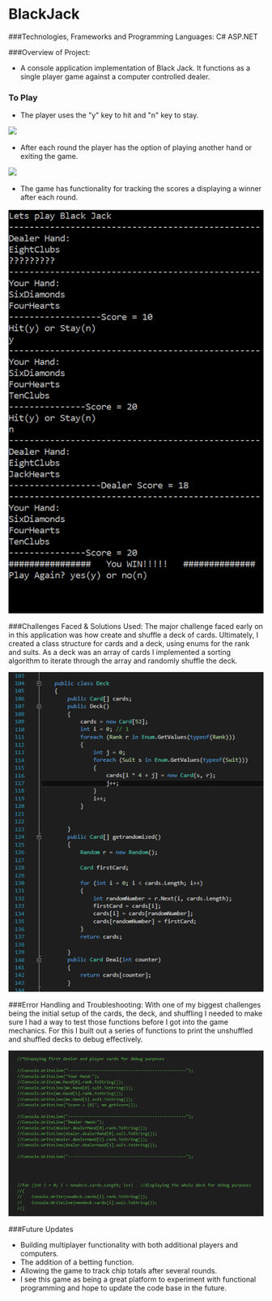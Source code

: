 # BlackJack
###Technologies, Frameworks and Programming Languages:
C# ASP.NET

###Overview of Project:
- A console application implementation of Black Jack. It functions as a single player game against a computer controlled dealer. 

### To Play
- The player uses the "y" key to hit and "n" key to stay.

<img src="./Screenshots/BlackJack_FirstHard.png"/>

- After each round the player has the option of playing another hand or exiting the game. 

<img src="./Screenshots/BlackJack_PlayerBusts.png"/>

- The game has functionality for tracking the scores a displaying a winner after each round.

<img src="./Screenshots/BlackJack_PlayerWins.png"/>

###Challenges Faced & Solutions Used: 
The major challenge faced early on in this application was how create and shuffle a deck of cards. Ultimately, I created a class structure for cards and a deck, using enums for the rank and suits. As a deck was an array of cards I implemented a sorting algorithm to iterate through the array and randomly shuffle the deck. 

<img src="./Screenshots/BlackJack_CardDeck.png"/>

###Error Handling and Troubleshooting:
With one of my biggest challenges being the initial setup of the cards, the deck, and shuffling I needed to make sure I had a way to test those functions before I got into the game mechanics. For this I built out a series of functions to print the unshuffled and shuffled decks to debug effectively. 

<img src="./Screenshots/BlackJack_Debuging.png"/>

###Future Updates
- Building multiplayer functionality with both additional players and computers.
 - The addition of a betting function.
 - Allowing the game to track chip totals after several rounds.
 - I see this game as being a great platform to experiment with functional programming and hope to update the code base in the future. 

